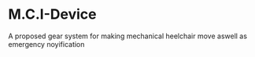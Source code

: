 # M.C.I-Device
 A proposed gear system for making mechanical heelchair move aswell as emergency noyification
